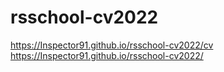 # rsschool-cv2022
https://Inspector91.github.io/rsschool-cv2022/cv
https://Inspector91.github.io/rsschool-cv2022/
